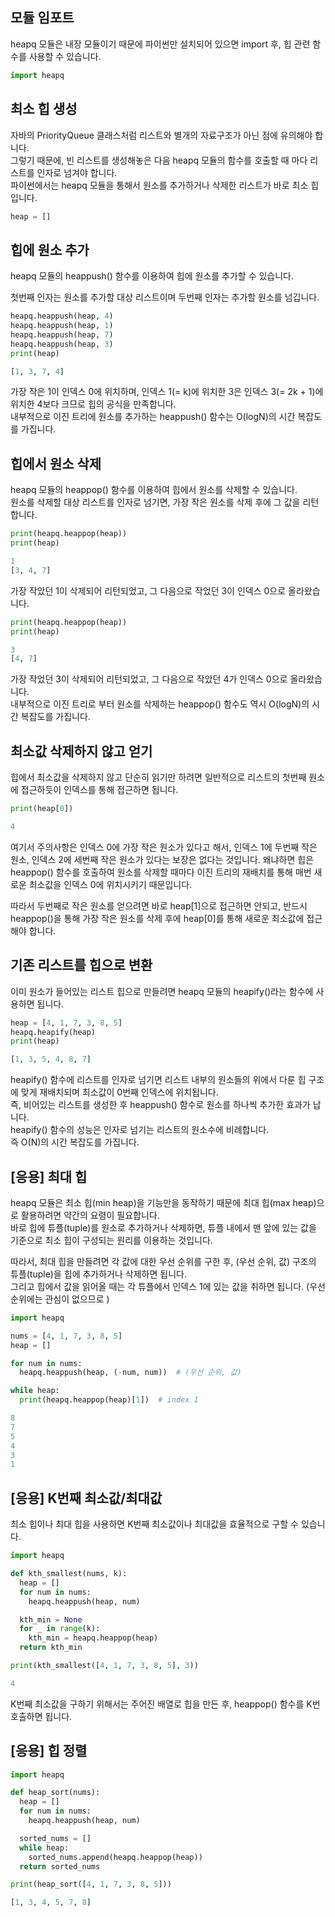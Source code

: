 ## 모듈 임포트

heapq 모듈은 내장 모듈이기 때문에 파이썬만 설치되어 있으면 import 후, 힙 관련 함수를 사용할 수 있습니다.

```py
import heapq
```

## 최소 힙 생성

자바의 PriorityQueue 클래스처럼 리스트와 별개의 자료구조가 아닌 점에 유의해야 합니다.   
그렇기 때문에, 빈 리스트를 생성해놓은 다음 heapq 모듈의 함수를 호출할 때 마다 리스트를 인자로 넘겨야 합니다.   
파이썬에서는 heapq 모듈을 통해서 원소를 추가하거나 삭제한 리스트가 바로 최소 힙입니다.

```py
heap = []
```


## 힙에 원소 추가

heapq 모듈의 heappush() 함수를 이용하여 힙에 원소를 추가할 수 있습니다.

첫번째 인자는 원소를 추가할 대상 리스트이며 두번째 인자는 추가할 원소를 넘깁니다.

```py
heapq.heappush(heap, 4)
heapq.heappush(heap, 1)
heapq.heappush(heap, 7)
heapq.heappush(heap, 3)
print(heap)
```
```py
[1, 3, 7, 4]
```
가장 작은 1이 인덱스 0에 위치하며, 인덱스 1(= k)에 위치한 3은 인덱스 3(= 2k + 1)에 위치한 4보다 크므로 힙의 공식을 만족합니다.   
내부적으로 이진 트리에 원소를 추가하는 heappush() 함수는 O(logN)의 시간 복잡도를 가집니다.


## 힙에서 원소 삭제

heapq 모듈의 heappop() 함수를 이용하여 힙에서 원소를 삭제할 수 있습니다.   
원소를 삭제할 대상 리스트를 인자로 넘기면, 가장 작은 원소를 삭제 후에 그 값을 리턴합니다.

```py
print(heapq.heappop(heap))
print(heap)
```
```py
1
[3, 4, 7]
```
가장 작았던 1이 삭제되어 리턴되었고, 그 다음으로 작었던 3이 인덱스 0으로 올라왔습니다.
```py
print(heapq.heappop(heap))
print(heap)
```
```py
3
[4, 7]
```
가장 작었던 3이 삭제되어 리턴되었고, 그 다음으로 작았던 4가 인덱스 0으로 올라왔습니다.   
내부적으로 이진 트리로 부터 원소를 삭제하는 heappop() 함수도 역시 O(logN)의 시간 복잡도를 가집니다.


## 최소값 삭제하지 않고 얻기

힙에서 최소값을 삭제하지 않고 단순히 읽기만 하려면 일반적으로 리스트의 첫번째 원소에 접근하듯이 인덱스를 통해 접근하면 됩니다.

```py
print(heap[0])
```
```py
4
```
여기서 주의사항은 인덱스 0에 가장 작은 원소가 있다고 해서, 인덱스 1에 두번째 작은 원소, 인덱스 2에 세번째 작은 원소가 있다는 보장은 없다는 것입니다. 왜냐하면 힙은 heappop() 함수를 호출하여 원소를 삭제할 때마다 이진 트리의 재배치를 통해 매번 새로운 최소값을 인덱스 0에 위치시키기 때문입니다.

따라서 두번째로 작은 원소를 얻으려면 바로 heap[1]으로 접근하면 안되고, 반드시 heappop()을 통해 가장 작은 원소를 삭제 후에 heap[0]를 통해 새로운 최소값에 접근해야 합니다.


## 기존 리스트를 힙으로 변환

이미 원소가 들어있는 리스트 힙으로 만들려면 heapq 모듈의 heapify()라는 함수에 사용하면 됩니다.

```py
heap = [4, 1, 7, 3, 8, 5]
heapq.heapify(heap)
print(heap)
```
```py
[1, 3, 5, 4, 8, 7]
```
heapify() 함수에 리스트를 인자로 넘기면 리스트 내부의 원소들의 위에서 다룬 힙 구조에 맞게 재배치되며 최소값이 0번째 인덱스에 위치됩니다.   
즉, 비어있는 리스트를 생성한 후 heappush() 함수로 원소를 하나씩 추가한 효과가 납니다.   
heapify() 함수의 성능은 인자로 넘기는 리스트의 원소수에 비례합니다.   
즉 O(N)의 시간 복잡도를 가집니다.


## [응용] 최대 힙

heapq 모듈은 최소 힙(min heap)을 기능만을 동작하기 때문에 최대 힙(max heap)으로 활용하려면 약간의 요령이 필요합니다.   
바로 힙에 튜플(tuple)를 원소로 추가하거나 삭제하면, 튜플 내에서 맨 앞에 있는 값을 기준으로 최소 힙이 구성되는 원리를 이용하는 것입니다.

따라서, 최대 힙을 만들려면 각 값에 대한 우선 순위를 구한 후, (우선 순위, 값) 구조의 튜플(tuple)을 힙에 추가하거나 삭제하면 됩니다.   
그리고 힙에서 값을 읽어올 때는 각 튜플에서 인덱스 1에 있는 값을 취하면 됩니다. (우선 순위에는 관심이 없으므로 )

```py
import heapq

nums = [4, 1, 7, 3, 8, 5]
heap = []

for num in nums:
  heapq.heappush(heap, (-num, num))  # (우선 순위, 값)

while heap:
  print(heapq.heappop(heap)[1])  # index 1
```
```py
8
7
5
4
3
1
```

## [응용] K번째 최소값/최대값

최소 힙이나 최대 힙을 사용하면 K번째 최소값이나 최대값을 효율적으로 구할 수 있습니다.

```py
import heapq

def kth_smallest(nums, k):
  heap = []
  for num in nums:
    heapq.heappush(heap, num)

  kth_min = None
  for _ in range(k):
    kth_min = heapq.heappop(heap)
  return kth_min

print(kth_smallest([4, 1, 7, 3, 8, 5], 3))
```
```py
4
```
K번째 최소값을 구하기 위해서는 주어진 배열로 힙을 만든 후, heappop() 함수를 K번 호출하면 됩니다.


## [응용] 힙 정렬

```py
import heapq

def heap_sort(nums):
  heap = []
  for num in nums:
    heapq.heappush(heap, num)

  sorted_nums = []
  while heap:
    sorted_nums.append(heapq.heappop(heap))
  return sorted_nums

print(heap_sort([4, 1, 7, 3, 8, 5]))
```
```py
[1, 3, 4, 5, 7, 8]
```

